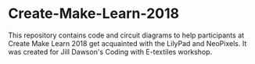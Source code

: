 # Create-Make-Learn-2018
This repository contains code and circuit diagrams to help participants at Create Make Learn 2018 get acquainted with the LilyPad and NeoPixels.  It was created for Jill Dawson's Coding with E-textiles workshop.
